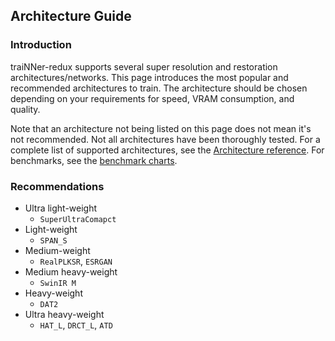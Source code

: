 ## Architecture Guide

### Introduction
traiNNer-redux supports several super resolution and restoration architectures/networks. This page introduces the most popular and recommended architectures to train. The architecture should be chosen depending on your requirements for speed, VRAM consumption, and quality.

Note that an architecture not being listed on this page does not mean it's not recommended. Not all architectures have been thoroughly tested. For a complete list of supported architectures, see the [Architecture reference](/arch_reference.html). For benchmarks, see the [benchmark charts](/benchmark_charts.html).

### Recommendations
- Ultra light-weight
   - `SuperUltraComapct`
- Light-weight
   - `SPAN_S`
- Medium-weight
   - `RealPLKSR`, `ESRGAN`
- Medium heavy-weight
   - `SwinIR M`
- Heavy-weight
   - `DAT2`
- Ultra heavy-weight
   - `HAT_L`, `DRCT_L`, `ATD`

